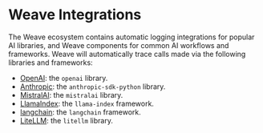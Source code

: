 # Weave Integrations

The Weave ecosystem contains automatic logging integrations for popular AI libraries, and Weave components for common AI workflows and frameworks. Weave will automatically trace calls made via the following libraries and frameworks:

- [OpenAI](/guides/integrations/openai): the `openai` library.
- [Anthropic](/guides/integrations/anthropic): the `anthropic-sdk-python` library.
- [MistralAI](/guides/integrations/mistral): the `mistralai` library.
- [LlamaIndex](/guides/integrations/llamaindex): the `llama-index` framework.
- [langchain](/guides/integrations/langchain): the `langchain` framework.
- [LiteLLM](/guides/integrations/litellm): the `litellm` library.
